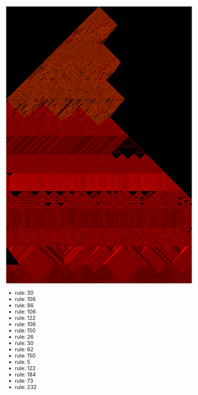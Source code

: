 ![photo](./output.png) 
 * rule: 30
* rule: 106
* rule: 86
* rule: 106
* rule: 122
* rule: 106
* rule: 150
* rule: 26
* rule: 30
* rule: 62
* rule: 150
* rule: 5
* rule: 122
* rule: 184
* rule: 73
* rule: 232
